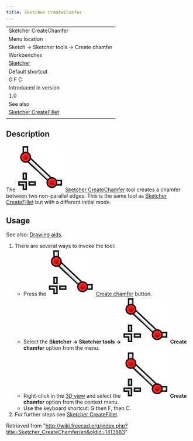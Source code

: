```yaml
---
title: Sketcher CreateChamfer
---
```


|                                                                         |
| ----------------------------------------------------------------------- |
| Sketcher CreateChamfer                                                  |
| Menu location                                                           |
| Sketch → Sketcher tools → Create chamfer                                |
| Workbenches                                                             |
| [Sketcher](/Sketcher_Workbench "Sketcher Workbench")                    |
| Default shortcut                                                        |
| G F C                                                                   |
| Introduced in version                                                   |
| 1.0                                                                     |
| See also                                                                |
| [Sketcher CreateFillet](/Sketcher_CreateFillet "Sketcher CreateFillet") |
|                                                                         |

## Description

The ![](/src/assets/images/Sketcher_CreateChamfer.svg) [Sketcher CreateChamfer](/Sketcher_CreateChamfer "Sketcher CreateChamfer") tool creates a chamfer between two non-parallel edges. This is the same tool as [Sketcher CreateFillet](/Sketcher_CreateFillet "Sketcher CreateFillet") but with a different initial mode.

## Usage

See also: [Drawing aids](/Sketcher_Workbench#Drawing_aids "Sketcher Workbench").

1. There are several ways to invoke the tool:
   - Press the ![](/src/assets/images/Sketcher_CreateChamfer.svg) [Create chamfer](/Sketcher_CreateChamfer "Sketcher CreateChamfer") button.
   - Select the **Sketcher → Sketcher tools → ![](/src/assets/images/Sketcher_CreateChamfer.svg) Create chamfer** option from the menu.
   - Right-click in the [3D view](/3D_view "3D view") and select the **![](/src/assets/images/Sketcher_CreateChamfer.svg) Create chamfer** option from the context menu.
   - Use the keyboard shortcut: G then F, then C.
2. For further steps see [Sketcher CreateFillet](/Sketcher_CreateFillet#Usage "Sketcher CreateFillet").

Retrieved from "<http://wiki.freecad.org/index.php?title=Sketcher_CreateChamfer/en&oldid=1413883>"
